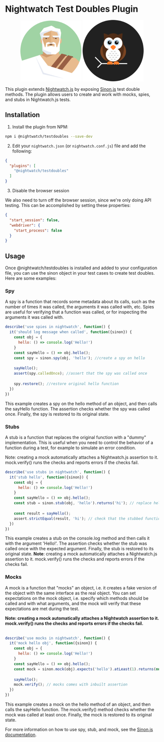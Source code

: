 # Nightwatch Test Doubles Plugin

<p align=center>
 <img alt="React Logo" src="https://raw.githubusercontent.com/gravityvi/nightwatch-plugin-testdoubles/main/.github/assets/sinonjs-logo.png" width=200 />
  <img alt="Nightwatch.js Logo" src="https://raw.githubusercontent.com/gravityvi/nightwatch-plugin-testdoubles/main/.github/assets/nightwatch-logo.png" width=200 />
</p>

This plugin extends [Nightwatch.js](https://nightwatchjs.org/) by exposing [Sinon.js](https://sinonjs.org/) test double methods. The plugin allows users to create and work with mocks, spies, and stubs in Nightwatch.js tests.

## Installation
1) Install the plugin from NPM:

```sh
npm i @nightwatch/testdoubles --save-dev
```

2) Edit your `nightwatch.json` (or `nightwatch.conf.js`) file and add the following:
 
```json
{
  "plugins": [
    "@nightwatch/testdoubles"      
  ]
}
```

3) Disable the browser session

We also need to turn off the browser session, since we're only doing API testing. This can be accomplished by setting these properties:

```json
{
  "start_session": false,
  "webdriver": {
    "start_process": false
  }
}
```

## Usage

Once @nightwatch/testdoubles is installed and added to your configuration file, you can use the sinon object in your test cases to create test doubles. Here are some examples:

### Spy
A spy is a function that records some metadata about its calls, such as the number of times it was called, the arguments it was called with, etc. Spies are useful for verifying that a function was called, or for inspecting the arguments it was called with.

```js
describe('use spies in nightwatch', function() {
  it('should log message when called', function({sinon}) {
    const obj = {
      hello: () => console.log('Hello!')
    }
    const sayHello = () => obj.hello();
    const spy = sinon.spy(obj, 'hello'); //create a spy on hello

    sayHello();
    assert(spy.calledOnce); //assert that the spy was called once

    spy.restore(); //restore original hello function
  })
})
```

This example creates a spy on the hello method of an object, and then calls the sayHello function. The assertion checks whether the spy was called once. Finally, the spy is restored to its original state.

### Stubs
A stub is a function that replaces the original function with a "dummy" implementation. This is useful when you need to control the behavior of a function during a test, for example to simulate an error condition.

Note: creating a mock automatically attaches a Nightwatch.js assertion to it. mock.verify() runs the checks and reports errors if the checks fail.


```js
describe('use stubs in nightwatch', function() {
  it('stub hello', function({sinon}) {
    const obj = {
      hello: () => console.log('Hello!')
    }
    const sayHello = () => obj.hello();
    const stub = sinon.stub(obj, 'hello').returns('hi'); // replace hello with a dummy implementation that returns 'hi'

    const result = sayHello();
    assert.strictEqual(result, 'hi'); // check that the stubbed function returned 'hi'
  })
})

```
This example creates a stub on the console.log method and then calls it with the argument 'Hello!'. The assertion checks whether the stub was called once with the expected argument. Finally, the stub is restored to its original state.
**Note**: creating a mock automatically attaches a Nightwatch.js assertion to it. mock.verify() runs the checks and reports errors if the checks fail.

### Mocks
A mock is a function that "mocks" an object, i.e. it creates a fake version of the object with the same interface as the real object. You can set expectations on the mock object, i.e. specify which methods should be called and with what arguments, and the mock will verify that these expectations are met during the test.


**Note: creating a mock automatically attaches a Nightwatch assertion to it. mock.verify() runs the checks and reports errors if the checks fail.**

```js

describe('use mocks in nightwatch', function() {
  it('mock hello obj', function({sinon}) {
    const obj = {
      hello: () => console.log('Hello!')
    }
    const sayHello = () => obj.hello();
    const mock = sinon.mock(obj).expects('hello').atLeast(1).returns(null); //set a mock on hello

    sayHello();
    mock.verify(); // mocks comes with inbuilt assertion 
  })
})
```
This example creates a mock on the hello method of an object, and then calls the sayHello function. The mock.verify() method checks whether the mock was called at least once. Finally, the mock is restored to its original state.

For more information on how to use spy, stub, and mock, see the [Sinon.js documentation](https://sinonjs.org/releases/latest/). 

